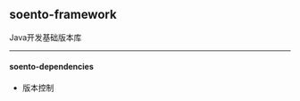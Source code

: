 ## soento-framework

Java开发基础版本库

---------------------------------
#### soento-dependencies
* 版本控制

